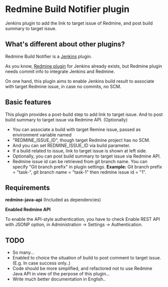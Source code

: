 Redmine Build Notifier plugin
===========================

Jenkins plugin to add the link to target issue of Redmine, and post build summary to target issue.

What's different about other plugins?
-------------

Redmine Build Notifier is a [Jenkins](http://jenkins-ci.org/) plugin.

As you know, [Redmine plugin](https://wiki.jenkins-ci.org/display/JENKINS/Redmine+Plugin) for Jenkins already exists, but Redmine plugin needs
commit info to integrate Jenkins and Redmine.

On one hand, this plugin aims to enable Jenkins build result to associate with target Redmine issue, in case no commits, no SCM.

Basic features
-------------

This plugin provides a post-build step to add link to target issue.
And to post build summary to target issue via Redmine API. (Optionally)

* You can associate a build with target Remine issue, passed as environment variable named
* "REDMINE_ISSUE_ID", though target Redmine project has no SCM.
* And you can set REDMINE_ISSUE_ID via build parameter.
* If a build related to issue, link to target issue is shown at left side.
* Optionally, you can post build summary to target issue via Redmine API.
* Redmine issue id can be retrieved from git branch name. You can specify "Git branch prefix" in plugin settings.
**Example:** Git branch prefix = "task-", git branch name = "task-1" then redmine issue id = "1". 

Requirements
-------------
**redmine-java-api** (Included as dependencies)

**Enabled Redmine API**

To enable the API-style authentication, you have to check Enable REST API with JSONP option,
in Administration -> Settings -> Authentication.


TODO
----

* So many...
* Enabled to choice the situation of build to post comment to target issue. (E.g. In case success only..)
* Code should be more simplified, and refactored not to use Redmine Java API in view of the perpose of this plugin...
* Write much better documentation in English..

